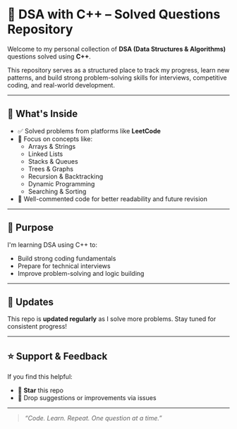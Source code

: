 # 📘 DSA with C++ – Solved Questions Repository

Welcome to my personal collection of **DSA (Data Structures & Algorithms)** questions solved using **C++**.

This repository serves as a structured place to track my progress, learn new patterns, and build strong problem-solving skills for interviews, competitive coding, and real-world development.

---

## 📂 What's Inside

- ✅ Solved problems from platforms like **LeetCode**
- 🧠 Focus on concepts like:
  - Arrays & Strings
  - Linked Lists
  - Stacks & Queues
  - Trees & Graphs
  - Recursion & Backtracking
  - Dynamic Programming
  - Searching & Sorting
- 📝 Well-commented code for better readability and future revision

---

## 🚀 Purpose

I'm learning DSA using C++ to:
- Build strong coding fundamentals
- Prepare for technical interviews
- Improve problem-solving and logic building

---

## 🔄 Updates

This repo is **updated regularly** as I solve more problems. Stay tuned for consistent progress!

---

## ⭐ Support & Feedback

If you find this helpful:
- 🌟 **Star** this repo
- 💬 Drop suggestions or improvements via issues

---



> _“Code. Learn. Repeat. One question at a time.”_

